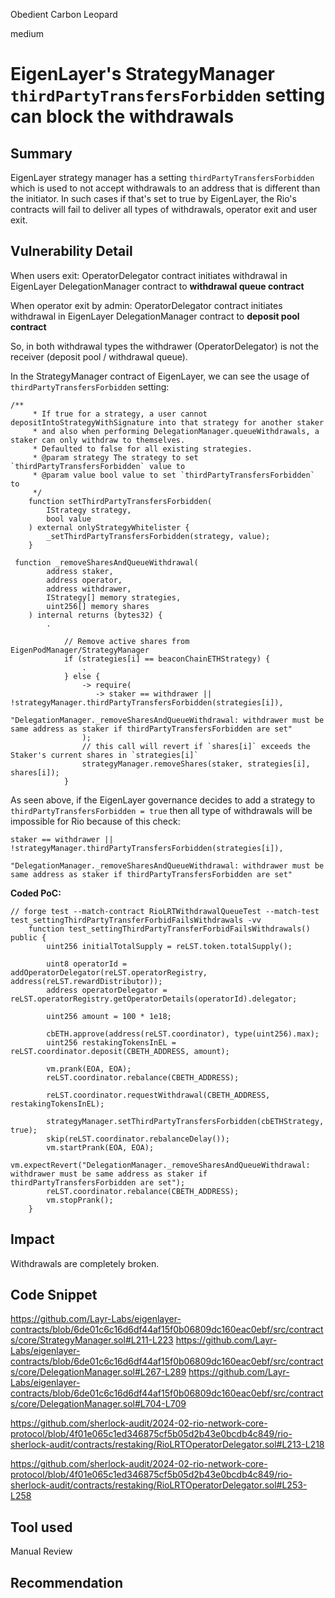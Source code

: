 Obedient Carbon Leopard

medium

# EigenLayer's StrategyManager `thirdPartyTransfersForbidden` setting can block the withdrawals

## Summary
EigenLayer strategy manager has a setting `thirdPartyTransfersForbidden` which is used to not accept withdrawals to an address that is different than the initiator. In such cases if that's set to true by EigenLayer, the Rio's contracts will fail to deliver all types of withdrawals, operator exit and user exit. 
## Vulnerability Detail
When users exit:
OperatorDelegator contract initiates withdrawal in EigenLayer DelegationManager contract to **withdrawal queue contract**

When operator exit by admin:
OperatorDelegator contract initiates withdrawal in EigenLayer DelegationManager contract to **deposit pool contract** 

So, in both withdrawal types the withdrawer (OperatorDelegator) is not the receiver (deposit pool / withdrawal queue). 

In the StrategyManager contract of EigenLayer, we can see the usage of `thirdPartyTransfersForbidden` setting:
```solidity
/**
     * If true for a strategy, a user cannot depositIntoStrategyWithSignature into that strategy for another staker
     * and also when performing DelegationManager.queueWithdrawals, a staker can only withdraw to themselves.
     * Defaulted to false for all existing strategies.
     * @param strategy The strategy to set `thirdPartyTransfersForbidden` value to
     * @param value bool value to set `thirdPartyTransfersForbidden` to
     */
    function setThirdPartyTransfersForbidden(
        IStrategy strategy,
        bool value
    ) external onlyStrategyWhitelister {
        _setThirdPartyTransfersForbidden(strategy, value);
    }
```
```solidity
 function _removeSharesAndQueueWithdrawal(
        address staker, 
        address operator,
        address withdrawer,
        IStrategy[] memory strategies, 
        uint256[] memory shares
    ) internal returns (bytes32) {
        .

            // Remove active shares from EigenPodManager/StrategyManager
            if (strategies[i] == beaconChainETHStrategy) {
                .
            } else {
                -> require(
                   -> staker == withdrawer || !strategyManager.thirdPartyTransfersForbidden(strategies[i]),
                    "DelegationManager._removeSharesAndQueueWithdrawal: withdrawer must be same address as staker if thirdPartyTransfersForbidden are set"
                );
                // this call will revert if `shares[i]` exceeds the Staker's current shares in `strategies[i]`
                strategyManager.removeShares(staker, strategies[i], shares[i]);
            }
```

As seen above, if the EigenLayer governance decides to add a strategy to `thirdPartyTransfersForbidden = true` then all type of withdrawals will be impossible for Rio because of this check:
```solidity
staker == withdrawer || !strategyManager.thirdPartyTransfersForbidden(strategies[i]),
                    "DelegationManager._removeSharesAndQueueWithdrawal: withdrawer must be same address as staker if thirdPartyTransfersForbidden are set"
```

**Coded PoC:**
```solidity
// forge test --match-contract RioLRTWithdrawalQueueTest --match-test test_settingThirdPartyTransferForbidFailsWithdrawals -vv
    function test_settingThirdPartyTransferForbidFailsWithdrawals() public {
        uint256 initialTotalSupply = reLST.token.totalSupply();

        uint8 operatorId = addOperatorDelegator(reLST.operatorRegistry, address(reLST.rewardDistributor));
        address operatorDelegator = reLST.operatorRegistry.getOperatorDetails(operatorId).delegator;

        uint256 amount = 100 * 1e18;
        
        cbETH.approve(address(reLST.coordinator), type(uint256).max);
        uint256 restakingTokensInEL = reLST.coordinator.deposit(CBETH_ADDRESS, amount);

        vm.prank(EOA, EOA);
        reLST.coordinator.rebalance(CBETH_ADDRESS);

        reLST.coordinator.requestWithdrawal(CBETH_ADDRESS, restakingTokensInEL);

        strategyManager.setThirdPartyTransfersForbidden(cbETHStrategy, true);
        skip(reLST.coordinator.rebalanceDelay());
        vm.startPrank(EOA, EOA);
        vm.expectRevert("DelegationManager._removeSharesAndQueueWithdrawal: withdrawer must be same address as staker if thirdPartyTransfersForbidden are set");
        reLST.coordinator.rebalance(CBETH_ADDRESS);
        vm.stopPrank();
    }
```
## Impact
Withdrawals are completely broken.
## Code Snippet
https://github.com/Layr-Labs/eigenlayer-contracts/blob/6de01c6c16d6df44af15f0b06809dc160eac0ebf/src/contracts/core/StrategyManager.sol#L211-L223
https://github.com/Layr-Labs/eigenlayer-contracts/blob/6de01c6c16d6df44af15f0b06809dc160eac0ebf/src/contracts/core/DelegationManager.sol#L267-L289
https://github.com/Layr-Labs/eigenlayer-contracts/blob/6de01c6c16d6df44af15f0b06809dc160eac0ebf/src/contracts/core/DelegationManager.sol#L704-L709

https://github.com/sherlock-audit/2024-02-rio-network-core-protocol/blob/4f01e065c1ed346875cf5b05d2b43e0bcdb4c849/rio-sherlock-audit/contracts/restaking/RioLRTOperatorDelegator.sol#L213-L218

https://github.com/sherlock-audit/2024-02-rio-network-core-protocol/blob/4f01e065c1ed346875cf5b05d2b43e0bcdb4c849/rio-sherlock-audit/contracts/restaking/RioLRTOperatorDelegator.sol#L253-L258
## Tool used

Manual Review

## Recommendation
